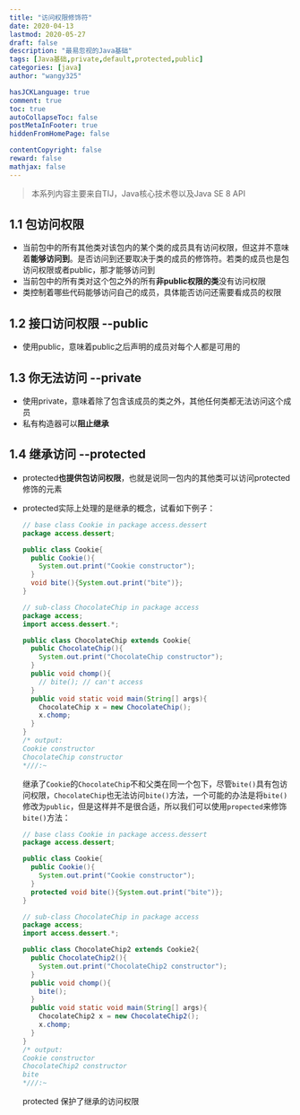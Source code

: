 ```yaml
---
title: "访问权限修饰符"
date: 2020-04-13
lastmod: 2020-05-27
draft: false
description: "最易忽视的Java基础"
tags: [Java基础,private,default,protected,public]
categories: [java]
author: "wangy325"

hasJCKLanguage: true
comment: true
toc: true
autoCollapseToc: false
postMetaInFooter: true
hiddenFromHomePage: false

contentCopyright: false
reward: false
mathjax: false
---
```


> 本系列内容主要来自TIJ，Java核心技术卷以及Java SE 8 API


## 1.1 包访问权限

- 当前包中的所有其他类对该包内的某个类的成员具有访问权限，但这并不意味着**能够访问到**。是否访问到还要取决于类的成员的修饰符。若类的成员也是包访问权限或者public，那才能够访问到
- 当前包中的所有类对这个包之外的所有**非public权限的类**没有访问权限
- 类控制着哪些代码能够访问自己的成员，具体能否访问还需要看成员的权限

## 1.2 接口访问权限 --public

- 使用public，意味着public之后声明的成员对每个人都是可用的

## 1.3 你无法访问 --private

- 使用private，意味着除了包含该成员的类之外，其他任何类都无法访问这个成员
- 私有构造器可以**阻止继承**

<!--more-->

## 1.4 继承访问 --protected

- protected**也提供包访问权限**，也就是说同一包内的其他类可以访问protected修饰的元素

- protected实际上处理的是继承的概念，试看如下例子：

  ```java
  // base class Cookie in package access.dessert
  package access.dessert;

  public class Cookie{
    public Cookie(){
      System.out.print("Cookie constructor");
    }
    void bite(){System.out.print("bite")};
  }

  // sub-class ChocolateChip in package access
  package access;
  import access.dessert.*;

  public class ChocolateChip extends Cookie{
    public ChocolateChip(){
      System.out.print("ChocolateChip constructor");
    }
    public void chomp(){
      // bite(); // can't access
    }
    public void static void main(String[] args){
      ChocolateChip x = new ChocolateChip();
      x.chomp;
    }
  }
  /* output:
  Cookie constructor
  ChocolateChip constructor
  *///:~
  ```

  继承了`Cookie`的`ChocolateChip`不和父类在同一个包下，尽管`bite()`具有包访问权限，`ChocolateChip`也无法访问`bite()`方法，一个可能的办法是将`bite()`修改为`public`，但是这样并不是很合适，所以我们可以使用`propected`来修饰`bite()`方法：

  ```java
  // base class Cookie in package access.dessert
  package access.dessert;

  public class Cookie{
    public Cookie(){
      System.out.print("Cookie constructor");
    }
    protected void bite(){System.out.print("bite")};
  }

  // sub-class ChocolateChip in package access
  package access;
  import access.dessert.*;

  public class ChocolateChip2 extends Cookie2{
    public ChocolateChip2(){
      System.out.print("ChocolateChip2 constructor");
    }
    public void chomp(){
      bite();
    }
    public void static void main(String[] args){
      ChocolateChip2 x = new ChocolateChip2();
      x.chomp;
    }
  }
  /* output:
  Cookie constructor
  ChocolateChip2 constructor
  bite
  *///:~
  ```

  protected 保护了继承的访问权限
